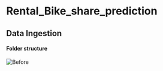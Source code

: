 # Rental_Bike_share_prediction



## Data Ingestion 

#### Folder structure 
![Before](https://user-images.githubusercontent.com/109200332/226114842-73632a17-db00-41a7-be08-7be6b63a5d4f.png)


